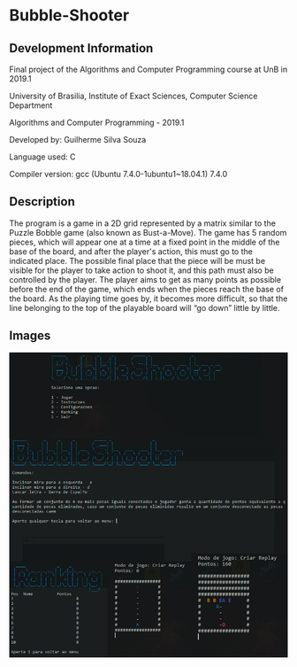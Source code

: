 # Bubble-Shooter


## Development Information

Final project of the Algorithms and Computer Programming course at UnB in 2019.1

University of Brasilia, Institute of Exact Sciences,  Computer Science Department

Algorithms and Computer Programming - 2019.1

Developed by: Guilherme Silva Souza

Language used: C

Compiler version: gcc (Ubuntu 7.4.0-1ubuntu1~18.04.1) 7.4.0

## Description

The program is a game in a 2D grid represented by a matrix similar to the Puzzle Bobble game (also known as Bust-a-Move). The game has 5 random pieces, which will appear one at a time at a fixed point in the middle of the base of the board, and after the player's action, this must go to the indicated place. The possible final place that the piece will be must be visible for the player to take action to shoot it, and this path must also be controlled by the player. The player aims to get as many points as possible before the end of the game, which ends when the pieces reach the base of the board. As the playing time goes by, it becomes more difficult, so that the line belonging to the top of the playable board will “go down” little by little.

## Images

![img1](https://github.com/gss214/Puzzle-Bobble-C/blob/main/arte/bubble.png)
